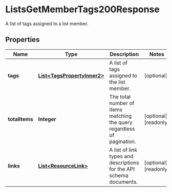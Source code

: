 

# ListsGetMemberTags200Response

A list of tags assigned to a list member.

## Properties

| Name | Type | Description | Notes |
|------------ | ------------- | ------------- | -------------|
|**tags** | [**List&lt;TagsPropertyInner2&gt;**](TagsPropertyInner2.md) | A list of tags assigned to the list member. |  [optional] |
|**totalItems** | **Integer** | The total number of items matching the query regardless of pagination. |  [optional] [readonly] |
|**links** | [**List&lt;ResourceLink&gt;**](ResourceLink.md) | A list of link types and descriptions for the API schema documents. |  [optional] [readonly] |



